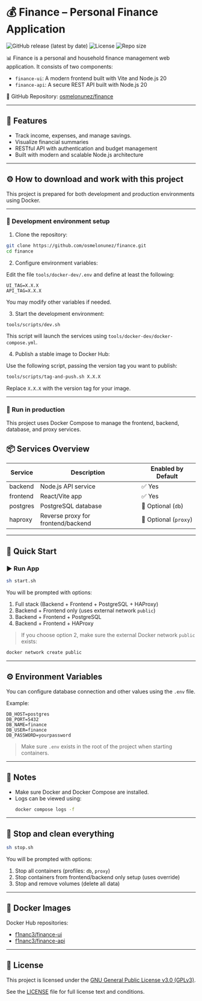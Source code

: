 # 💰 Finance – Personal Finance Application

![GitHub release (latest by date)](https://img.shields.io/github/v/release/osmelonunez/finance)
![License](https://img.shields.io/github/license/osmelonunez/finance)
![Repo size](https://img.shields.io/github/repo-size/osmelonunez/finance)

📊 Finance is a personal and household finance management web application. It consists of two components:
- `finance-ui`: A modern frontend built with Vite and Node.js 20
- `finance-api`: A secure REST API built with Node.js 20

🔗 GitHub Repository: [osmelonunez/finance](https://github.com/osmelonunez/finance)

---

## 🚀 Features

- Track income, expenses, and manage savings.
- Visualize financial summaries
- RESTful API with authentication and budget management
- Built with modern and scalable Node.js architecture

---

## ⚙️ How to download and work with this project

This project is prepared for both development and production environments using Docker.

---

### 🧪 Development environment setup

1. Clone the repository:

```bash
git clone https://github.com/osmelonunez/finance.git
cd finance
```

2. Configure environment variables:

Edit the file `tools/docker-dev/.env` and define at least the following:

```env
UI_TAG=X.X.X
API_TAG=X.X.X
```

You may modify other variables if needed.

3. Start the development environment:

```bash
tools/scripts/dev.sh
```

This script will launch the services using `tools/docker-dev/docker-compose.yml`.

4. Publish a stable image to Docker Hub:

Use the following script, passing the version tag you want to publish:

```bash
tools/scripts/tag-and-push.sh X.X.X
```

Replace `X.X.X` with the version tag for your image.

---


### 🚀 Run in production

This project uses Docker Compose to manage the frontend, backend, database, and proxy services.

## 📦 Services Overview

| Service   | Description                        | Enabled by Default |
|-----------|------------------------------------|---------------------|
| backend   | Node.js API service                | ✅ Yes              |
| frontend  | React/Vite app                     | ✅ Yes              |
| postgres  | PostgreSQL database                | 🔁 Optional (`db`)  |
| haproxy   | Reverse proxy for frontend/backend | 🔁 Optional (`proxy`) |

---

## 🚀 Quick Start

### ▶️ Run App

```bash
sh start.sh
```

You will be prompted with options:

1. Full stack (Backend + Frontend + PostgreSQL + HAProxy)
2. Backend + Frontend only (uses external network `public`)
3. Backend + Frontend + PostgreSQL
4. Backend + Frontend + HAProxy

> If you choose option 2, make sure the external Docker network `public` exists:

```bash
docker network create public
```

---

## ⚙️ Environment Variables

You can configure database connection and other values using the `.env` file.

Example:

```env
DB_HOST=postgres
DB_PORT=5432
DB_NAME=finance
DB_USER=finance
DB_PASSWORD=yourpassword
```

> Make sure `.env` exists in the root of the project when starting containers.

---

## 📌 Notes

- Make sure Docker and Docker Compose are installed.
- Logs can be viewed using:
  ```bash
  docker compose logs -f
  ```

---

## 🧹 Stop and clean everything

```bash
sh stop.sh
```

You will be prompted with options:

1. Stop all containers (profiles: `db`, `proxy`)
2. Stop containers from frontend/backend only setup (uses override)
3. Stop and remove volumes (delete all data)

---

## 🐳 Docker Images

Docker Hub repositories:

- [f1nanc3/finance-ui](https://hub.docker.com/r/f1nanc3/finance-ui)
- [f1nanc3/finance-api](https://hub.docker.com/r/f1nanc3/finance-api)

---

## 📄 License

This project is licensed under the [GNU General Public License v3.0 (GPLv3)](https://www.gnu.org/licenses/gpl-3.0.html).

See the [LICENSE](./LICENSE) file for full license text and conditions.